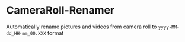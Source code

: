 # CameraRoll-Renamer

Automatically rename pictures and videos from camera roll to `yyyy-MM-dd_HH-mm_00.XXX` format
